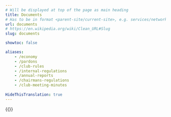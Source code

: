 ```yaml
---
# Will be displayed at top of the page as main heading
title: Documents
# Has to be in format <parent-site/current-site>, e.g. services/network (notice missing slash at the beginning)
url: documents
# https://en.wikipedia.org/wiki/Clean_URL#Slug
slug: documents

showtoc: false

aliases:
    - /economy
    - /pardons
    - /club-rules
    - /internal-regulations
    - /annual-reports
    - /chairmans-regulations
    - /club-meeting-minutes
  
HideThisTranslation: true
---
```

{{<linktraslations>}} <!-- TODO: remove after translation -->

<!-- Write page contents here -->
<!-- Use Markdown syntax: https://www.markdownguide.org/basic-syntax -->